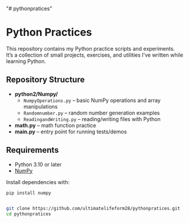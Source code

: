 "# pythonpratices" 

# Python Practices

This repository contains my Python practice scripts and experiments.  
It’s a collection of small projects, exercises, and utilities I’ve written while learning Python.

## Repository Structure

- **python2/Numpy/**
  - `NumpyOperations.py` – basic NumPy operations and array manipulations
  - `Randomnumber.py` – random number generation examples
  - `ReadingandWriting.py` – reading/writing files with Python
- **math.py** – math function practice
- **main.py** – entry point for running tests/demos

## Requirements

- Python 3.10 or later
- [NumPy](https://numpy.org/)

Install dependencies with:

```bash
pip install numpy


git clone https://github.com/ultimatelifeform28/pythonpratices.git
cd pythonpratices


